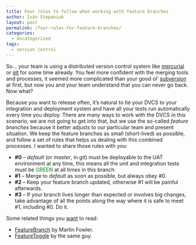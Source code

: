 ```yaml
---
title: Four rules to follow when working with feature branches
author: Iván Stepaniuk
layout: post
permalink: /four-rules-for-feature-branches/
categories:
  - Uncategorized
tags:
  - version control
---
```

So&#8230; your team is using a distributed version control system like [mercurial][1] or [git][2] for some time already. You feel more confident with the merging tools and processes, it seemed more complicated than your good ol&#8217; [subversion][3] at first, but now you and your team understand that you can never go back. Now what?

Because you want to release often, it&#8217;s natural to tie your DVCS to your integration and deployment system and have all your tests run automatically every time you deploy. There are many ways to work with the DVCS in this scenario, we are not going to get into that, but we use the so-called *feature branches* because it better adjusts to our particular team and present situation. We keep the feature branches as small (short-lived) as possible, and follow a set of rules that helps us dealing with this combined processes. I wanted to share those rules with you:

 * **#0** &#8211; *default* (or *master*, in git) must be deployable to the UAT environment at any time, this means all the unit and integration tests must be <span style="color: #008000;">GREEN</span> at all times in this branch. 
 * **#1** &#8211; Merge to *default* as soon as possible, but always obey #0.
 * **#2** &#8211; Keep your feature branch updated, otherwise #1 will be painful afterwards.
 * **#3** &#8211; If your branch lives longer than expected or involves big changes, take advantage of all the points along the way where it is safe to meet #1, including #0. Do it.

Some related things you <span style="text-decoration: underline;">want</span> to read:

  * [FeatureBranch][4] by Martin Fowler.
  * [FeatureToggle][5] by the same guy.

 [1]: http://mercurial.selenic.com/
 [2]: http://git-scm.com/
 [3]: http://subversion.tigris.org/
 [4]: http://martinfowler.com/bliki/FeatureBranch.html
 [5]: http://martinfowler.com/bliki/FeatureToggle.html
